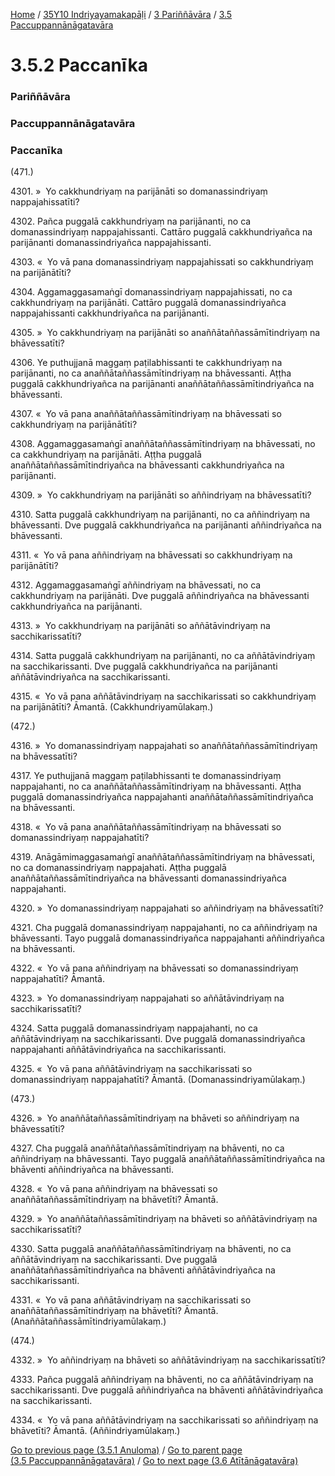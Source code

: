 
[Home](/) / [35Y10 Indriyayamakapāḷi](../../../35Y10.md) / [3 Pariññāvāra](../../3.md) / [3.5 Paccuppannānāgatavāra](../3.5.md)

# 3.5.2 Paccanīka

### Pariññāvāra

### Paccuppannānāgatavāra

### Paccanīka

(471.)

4301\. »  Yo cakkhundriyaṃ na parijānāti so domanassindriyaṃ nappajahissatīti?

4302\. Pañca puggalā cakkhundriyaṃ na parijānanti, no ca domanassindriyaṃ nappajahissanti. Cattāro puggalā cakkhundriyañca na parijānanti domanassindriyañca nappajahissanti.

4303\. «  Yo vā pana domanassindriyaṃ nappajahissati so cakkhundriyaṃ na parijānātīti?

4304\. Aggamaggasamaṅgī domanassindriyaṃ nappajahissati, no ca cakkhundriyaṃ na parijānāti. Cattāro puggalā domanassindriyañca nappajahissanti cakkhundriyañca na parijānanti.

4305\. »  Yo cakkhundriyaṃ na parijānāti so anaññātaññassāmītindriyaṃ na bhāvessatīti?

4306\. Ye puthujjanā maggaṃ paṭilabhissanti te cakkhundriyaṃ na parijānanti, no ca anaññātaññassāmītindriyaṃ na bhāvessanti. Aṭṭha puggalā cakkhundriyañca na parijānanti anaññātaññassāmītindriyañca na bhāvessanti.

4307\. «  Yo vā pana anaññātaññassāmītindriyaṃ na bhāvessati so cakkhundriyaṃ na parijānātīti?

4308\. Aggamaggasamaṅgī anaññātaññassāmītindriyaṃ na bhāvessati, no ca cakkhundriyaṃ na parijānāti. Aṭṭha puggalā anaññātaññassāmītindriyañca na bhāvessanti cakkhundriyañca na parijānanti.

4309\. »  Yo cakkhundriyaṃ na parijānāti so aññindriyaṃ na bhāvessatīti?

4310\. Satta puggalā cakkhundriyaṃ na parijānanti, no ca aññindriyaṃ na bhāvessanti. Dve puggalā cakkhundriyañca na parijānanti aññindriyañca na bhāvessanti.

4311\. «  Yo vā pana aññindriyaṃ na bhāvessati so cakkhundriyaṃ na parijānātīti?

4312\. Aggamaggasamaṅgī aññindriyaṃ na bhāvessati, no ca cakkhundriyaṃ na parijānāti. Dve puggalā aññindriyañca na bhāvessanti cakkhundriyañca na parijānanti.

4313\. »  Yo cakkhundriyaṃ na parijānāti so aññātāvindriyaṃ na sacchikarissatīti?

4314\. Satta puggalā cakkhundriyaṃ na parijānanti, no ca aññātāvindriyaṃ na sacchikarissanti. Dve puggalā cakkhundriyañca na parijānanti aññātāvindriyañca na sacchikarissanti.

4315\. «  Yo vā pana aññātāvindriyaṃ na sacchikarissati so cakkhundriyaṃ na parijānātīti? Āmantā. (Cakkhundriyamūlakaṃ.)

(472.)

4316\. »  Yo domanassindriyaṃ nappajahati so anaññātaññassāmītindriyaṃ na bhāvessatīti?

4317\. Ye puthujjanā maggaṃ paṭilabhissanti te domanassindriyaṃ nappajahanti, no ca anaññātaññassāmītindriyaṃ na bhāvessanti. Aṭṭha puggalā domanassindriyañca nappajahanti anaññātaññassāmītindriyañca na bhāvessanti.

4318\. «  Yo vā pana anaññātaññassāmītindriyaṃ na bhāvessati so domanassindriyaṃ nappajahatīti?

4319\. Anāgāmimaggasamaṅgī anaññātaññassāmītindriyaṃ na bhāvessati, no ca domanassindriyaṃ nappajahati. Aṭṭha puggalā anaññātaññassāmītindriyañca na bhāvessanti domanassindriyañca nappajahanti.

4320\. »  Yo domanassindriyaṃ nappajahati so aññindriyaṃ na bhāvessatīti?

4321\. Cha puggalā domanassindriyaṃ nappajahanti, no ca aññindriyaṃ na bhāvessanti. Tayo puggalā domanassindriyañca nappajahanti aññindriyañca na bhāvessanti.

4322\. «  Yo vā pana aññindriyaṃ na bhāvessati so domanassindriyaṃ nappajahatīti? Āmantā.

4323\. »  Yo domanassindriyaṃ nappajahati so aññātāvindriyaṃ na sacchikarissatīti?

4324\. Satta puggalā domanassindriyaṃ nappajahanti, no ca aññātāvindriyaṃ na sacchikarissanti. Dve puggalā domanassindriyañca nappajahanti aññātāvindriyañca na sacchikarissanti.

4325\. «  Yo vā pana aññātāvindriyaṃ na sacchikarissati so domanassindriyaṃ nappajahatīti? Āmantā. (Domanassindriyamūlakaṃ.)

(473.)

4326\. »  Yo anaññātaññassāmītindriyaṃ na bhāveti so aññindriyaṃ na bhāvessatīti?

4327\. Cha puggalā anaññātaññassāmītindriyaṃ na bhāventi, no ca aññindriyaṃ na bhāvessanti. Tayo puggalā anaññātaññassāmītindriyañca na bhāventi aññindriyañca na bhāvessanti.

4328\. «  Yo vā pana aññindriyaṃ na bhāvessati so anaññātaññassāmītindriyaṃ na bhāvetīti? Āmantā.

4329\. »  Yo anaññātaññassāmītindriyaṃ na bhāveti so aññātāvindriyaṃ na sacchikarissatīti?

4330\. Satta puggalā anaññātaññassāmītindriyaṃ na bhāventi, no ca aññātāvindriyaṃ na sacchikarissanti. Dve puggalā anaññātaññassāmītindriyañca na bhāventi aññātāvindriyañca na sacchikarissanti.

4331\. «  Yo vā pana aññātāvindriyaṃ na sacchikarissati so anaññātaññassāmītindriyaṃ na bhāvetīti? Āmantā. (Anaññātaññassāmītindriyamūlakaṃ.)

(474.)

4332\. »  Yo aññindriyaṃ na bhāveti so aññātāvindriyaṃ na sacchikarissatīti?

4333\. Pañca puggalā aññindriyaṃ na bhāventi, no ca aññātāvindriyaṃ na sacchikarissanti. Dve puggalā aññindriyañca na bhāventi aññātāvindriyañca na sacchikarissanti.

4334\. «  Yo vā pana aññātāvindriyaṃ na sacchikarissati so aññindriyaṃ na bhāvetīti? Āmantā. (Aññindriyamūlakaṃ.)

[Go to previous page (3.5.1 Anuloma)](3.5.1.md) / [Go to parent page (3.5 Paccuppannānāgatavāra)](../3.5.md) / [Go to next page (3.6 Atītānāgatavāra)](../3.6.md)


